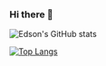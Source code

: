 ### Hi there 👋

<!--
**rodriguesedson/rodriguesedson** is a ✨ _special_ ✨ repository because its `README.md` (this file) appears on your GitHub profile.

Here are some ideas to get you started:

- 🔭 I’m currently working on ...
- 🌱 I’m currently learning ...
- 👯 I’m looking to collaborate on ...
- 🤔 I’m looking for help with ...
- 💬 Ask me about ...
- 📫 How to reach me: ...
- 😄 Pronouns: ...
- ⚡ Fun fact: ...
-->
![Edson's GitHub stats](https://github-readme-stats.vercel.app/api?username=rodriguesedson&show_icons=true&theme=transparent)

[![Top Langs](https://github-readme-stats.vercel.app/api/top-langs/?username=rodriguesedson&layout=donut)](https://github.com/rodriguesedson/github-readme-stats)
